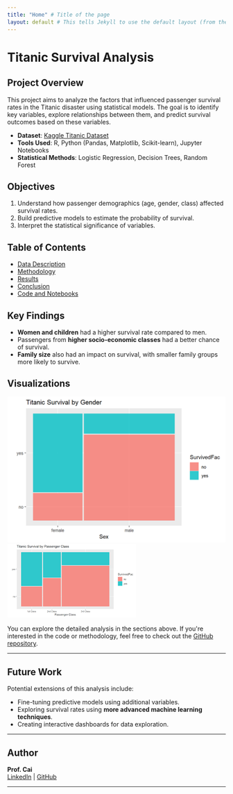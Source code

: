 ```yaml
---
title: "Home" # Title of the page
layout: default # This tells Jekyll to use the default layout (from the theme)
---
```

# Titanic Survival Analysis

## Project Overview

This project aims to analyze the factors that influenced passenger survival rates in the Titanic disaster using statistical models. The goal is to identify key variables, explore relationships between them, and predict survival outcomes based on these variables.

- **Dataset**: [Kaggle Titanic Dataset](https://www.kaggle.com/c/titanic/data)
- **Tools Used**: R, Python (Pandas, Matplotlib, Scikit-learn), Jupyter Notebooks
- **Statistical Methods**: Logistic Regression, Decision Trees, Random Forest

## Objectives

1. Understand how passenger demographics (age, gender, class) affected survival rates.
2. Build predictive models to estimate the probability of survival.
3. Interpret the statistical significance of variables.

## Table of Contents

- [Data Description](data.md)
- [Methodology](methodology.md)
- [Results](results.md)
- [Conclusion](conclusion.md)
- [Code and Notebooks](https://github.com/username/titanic-analysis)

## Key Findings

- **Women and children** had a higher survival rate compared to men.
- Passengers from **higher socio-economic classes** had a better chance of survival.
- **Family size** also had an impact on survival, with smaller family groups more likely to survive.

## Visualizations

![Survival Rate by Gender](images/survival_by_gender.png)
![Survival Rate by Class](images/survival_by_class.png)

You can explore the detailed analysis in the sections above. If you're interested in the code or methodology, feel free to check out the [GitHub repository](https://github.com/username/titanic-analysis).

---

## Future Work

Potential extensions of this analysis include:
- Fine-tuning predictive models using additional variables.
- Exploring survival rates using **more advanced machine learning techniques**.
- Creating interactive dashboards for data exploration.

---

## Author

**Prof. Cai**  
[LinkedIn](https://www.linkedin.com/in/profcai) | [GitHub](https://github.com/username)

---
